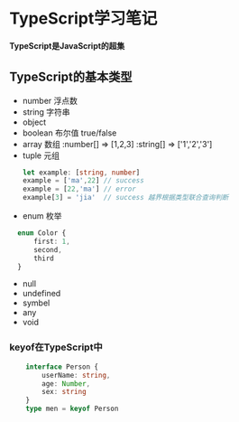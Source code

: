 # TypeScript学习笔记
#### TypeScript是JavaScript的超集
## TypeScript的基本类型
- number  浮点数 
- string  字符串 
- object 
- boolean 布尔值 true/false
- array   数组 :number[] => [1,2,3] :string[] => ['1','2','3']
- tuple   元组
  ``` typeScript
  let example: [string, number]  
  example = ['ma',22] // success
  example = [22,'ma'] // error
  example[3] = 'jia'  // success 越界根据类型联合查询判断
  ```
- enum     枚举
``` typeScript
  enum Color {
      first: 1,
      second,
      third
  }
```
- null
- undefined
- symbel
- any
- void
### keyof在TypeScript中
``` typeScript
    interface Person {
        userName: string,
        age: Number,
        sex: string
    }
    type men = keyof Person
```